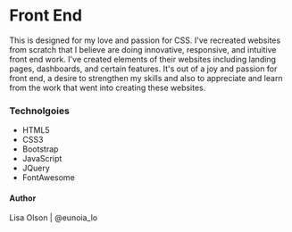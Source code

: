 # Front End
This is designed for my love and passion for CSS.  I've recreated websites from scratch that I believe are doing innovative, responsive, and intuitive front end work.  I've created elements of their websites including landing pages, dashboards, and certain features.  It's out of a joy and passion for front end, a desire to strengthen my skills and also to appreciate and learn from the work that went into creating these websites.

### Technolgoies
- HTML5
- CSS3
- Bootstrap
- JavaScript
- JQuery
- FontAwesome

#### Author
Lisa Olson | @eunoia_lo 
